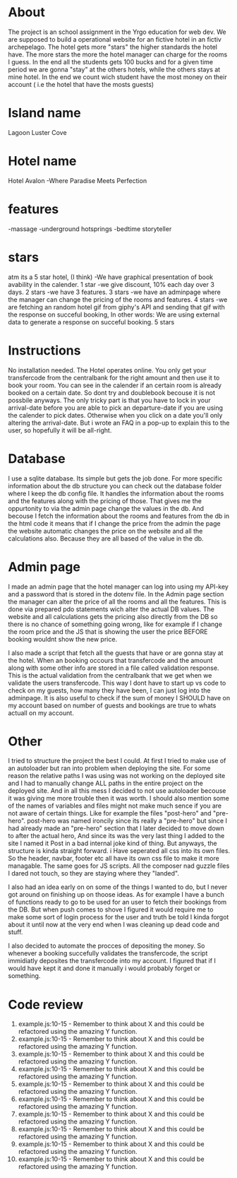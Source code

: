 # About
The project is an school assignment in the Yrgo education for web dev. We are supposed to build a operational website for an fictive hotel in an fictiv archepelago. The hotel gets more "stars" the higher standards the hotel have. The more stars the more the hotel manager can charge for the rooms I guess. In the end all the students gets 100 bucks and for a given time period we are gonna "stay" at the others hotels, while the others stays at mine hotel. In the end we count wich student have the most money on their account ( i.e the hotel that have the mosts guests)
# Island name
Lagoon Luster Cove
# Hotel name
Hotel Avalon
-Where Paradise Meets Perfection
# features
-massage
-underground hotsprings
-bedtime storyteller
# stars
atm its a 5 star hotel, (I think)
-We have graphical presentation of book avability in the calender. 1 star
-we give discount, 10% each day over 3 days. 2 stars
-we have 3 features. 3 stars
-we have an adminpage where the manager can change the pricing of the rooms and features. 4 stars
-we are fetching an random hotel gif from giphy's API and sending that gif with the response on succeful booking, In other words: We are using external data to generate a response on succeful booking. 5 stars
# Instructions
No installation needed. The Hotel operates online. You only get your transfercode from the centralbank for the right amount and then use it to book your room. You can see in the calender if an certain room is already booked on a certain date. So dont try and doublebook becouse it is not possbile anyways. 
The only tricky part is that you have to lock in your arrival-date before you are able to pick an departure-date if you are using the calender to pick dates. Otherwise when you click on a date you'll only altering the arrival-date. But i wrote an FAQ in a pop-up to explain this to the user, so hopefully it will be all-right. 
# Database
I use a sqlite database. Its simple but gets the job done. For more specific information about the db structure you can check out the database folder where I keep the db config file. It handles the information about the rooms and the features along with the pricing of those. That gives me the oppurtonity to via the admin page change the values in the db. And becouse I fetch the information about the rooms and features from the db in the html code it means that if I change the price from the admin the page the website automatic changes the price on the website and all the calculations also. Because they are all based of the value in the db.
# Admin page
I made an admin page that the hotel manager can log into using my API-key and a password that is stored in the dotenv file. In the Admin page section the manager can alter the price of all the rooms and all the features. This is done via prepared pdo statements wich alter the actual DB values. The website and all calculations gets the pricing also directly from the DB so there is no chance of something going wrong, like for example if I change the room price and the JS that is showing the user the price BEFORE booking wouldnt show the new price. 

I also made a script that fetch all the guests that have or are gonna stay at the hotel. When an booking occours that transfercode and the amount along with some other info are stored in a file called validation response. This is the actual validation from the centralbank that we get when we validate the users transfercode. This way I dont have to start up vs code to check on my guests, how many they have been, I can just log into the adminpage. It is also useful to check if the sum of money I SHOULD have on my account based on number of guests and bookings are true to whats actuall on my account. 
# Other
I tried to structure the project the best I could. At first I tried to make use of an autoloader but ran into problem when deploying the site. For some reason the relative paths I was using was not working on the deployed site and I had to manually change ALL paths in the entire project on the deployed site. And in all this mess I decided to not use autoloader becouse it was giving me more trouble then it was worth. 
I should also mention some of the names of variables and files might not make much sence if you are not aware of certain things. Like for example the files "post-hero" and "pre-hero". post-hero was named ironcily since its really a "pre-hero" but since I had already made an "pre-hero" section that I later decided to move down to after the actual hero, And since its was the very last thing I added to the site I named it Post in a bad internal joke kind of thing. But anyways, the structure is kinda straight forward. i Have seperated all css into its own files. So the header, navbar, footer etc all have its own css file to make it more managable. The same goes for JS scripts. All the composer nad guzzle files I dared not touch, so they are staying where they "landed". 

I also had an idea early on on some of the things I wanted to do, but I never got around on finishing up on thoose ideas. As for example I have a bunch of functions ready to go to be used for an user to fetch their bookings from the DB. But when push comes to shove I figured it would require me to make some sort of login process for the user and truth be told I kinda forgot about it until now at the very end when I was cleaning up dead code and stuff. 

I also decided to automate the procces of depositing the money. So whenever a booking succefully validates the transfercode, the script immidiatly deposites the transfercode into my account. I figured that if I would have kept it and done it manually i would probably forget or something. 

# Code review

1. example.js:10-15 - Remember to think about X and this could be refactored using the amazing Y function.
2. example.js:10-15 - Remember to think about X and this could be refactored using the amazing Y function.
3. example.js:10-15 - Remember to think about X and this could be refactored using the amazing Y function.
4. example.js:10-15 - Remember to think about X and this could be refactored using the amazing Y function.
5. example.js:10-15 - Remember to think about X and this could be refactored using the amazing Y function.
6. example.js:10-15 - Remember to think about X and this could be refactored using the amazing Y function.
7. example.js:10-15 - Remember to think about X and this could be refactored using the amazing Y function.
8. example.js:10-15 - Remember to think about X and this could be refactored using the amazing Y function.
9. example.js:10-15 - Remember to think about X and this could be refactored using the amazing Y function.
10. example.js:10-15 - Remember to think about X and this could be refactored using the amazing Y function.
